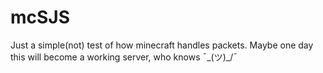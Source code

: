 # mcSJS

Just a simple(not) test of how minecraft handles packets.
Maybe one day this will become a working server, who knows ¯\_(ツ)_/¯

